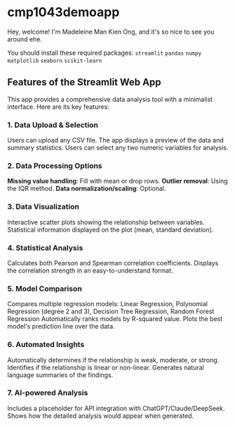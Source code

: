 # cmp1043demoapp

Hey, welcome! I'm Madeleine Man Kien Ong, and it's so nice to see you around ehe.

You should install these required packages: 
`streamlit`
`pandas`
`numpy`
`matplotlib`
`seaborn`
`scikit-learn`

## Features of the Streamlit Web App
This app provides a comprehensive data analysis tool with a minimalist interface. Here are its key features:

### 1. Data Upload & Selection
Users can upload any CSV file.
The app displays a preview of the data and summary statistics.
Users can select any two numeric variables for analysis.

### 2. Data Processing Options
**Missing value handling**: Fill with mean or drop rows.
**Outlier removal**: Using the IQR method.
**Data normalization/scaling**: Optional.

### 3. Data Visualization
Interactive scatter plots showing the relationship between variables.
Statistical information displayed on the plot (mean, standard deviation).

### 4. Statistical Analysis
Calculates both Pearson and Spearman correlation coefficients.
Displays the correlation strength in an easy-to-understand format.

### 5. Model Comparison
Compares multiple regression models: Linear Regression, Polynomial Regression (degree 2 and 3), Decision Tree Regression, Random Forest Regression
Automatically ranks models by R-squared value.
Plots the best model's prediction line over the data.

### 6. Automated Insights
Automatically determines if the relationship is weak, moderate, or strong.
Identifies if the relationship is linear or non-linear.
Generates natural language summaries of the findings.

### 7. AI-powered Analysis
Includes a placeholder for API integration with ChatGPT/Claude/DeepSeek.
Shows how the detailed analysis would appear when generated.
